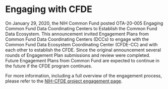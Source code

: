 # Engaging with CFDE

On January 29, 2020, the NIH Common Fund posted OTA-20-005 Engaging Common Fund Data Coordinating Centers to Establish the Common Fund Data Ecosystem. This announcement invited Engagement Plans from Common Fund Data Coordinating Centers (DCCs) to engage with the Common Fund Data Ecosystem Coordinating Center (CFDE-CC) and with each other to establish the CFDE. Since the original announcement several rounds of Engagement Plan submissions and review were completed. Future Engagement Plans from Common Fund are expected to continue in the future if the CFDE program continues. 

For more information, including a full overview of the engagement process, please refer to the [NIH-CFDE project engagement page](https://nih-cfde.org/engagement/).

<!-- In addition, a specific chapter details technical aspects and requirements, with the following subsections:

1. [Implementation Details](https://nih-cfde.org/engagement_page/c2m2-guidelines/#user-content-implementation-details)
2. [Metadata](https://nih-cfde.org/engagement_page/c2m2-guidelines/#user-content-metadata)
3. [Common Fund Data Asset Manifest](https://nih-cfde.org/engagement_page/c2m2-guidelines/#user-content-common-fund-data-asset-manifest)
4. [Staff Expectations](https://nih-cfde.org/engagement_page/c2m2-guidelines/#user-content-staff-expectations)
5. [Staff Expertise](https://nih-cfde.org/engagement_page/c2m2-guidelines/#user-content-staff-expertise) -->
